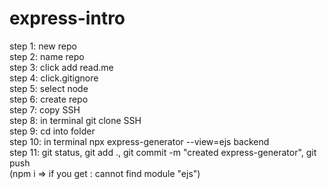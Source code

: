 # express-intro

step 1: new repo<br>
step 2: name repo<br>
step 3: click add read.me<br>
step 4: click.gitignore<br>
step 5: select node<br>
step 6: create repo<br>
step 7: copy SSH<br>
step 8: in terminal git clone SSH<br>
step 9: cd into folder<br>
step 10: in terminal npx express-generator --view=ejs backend<br>
step 11: git status, git add ., git commit -m "created express-generator", git push<br>
(npm i => if you get : cannot find module "ejs")<br>